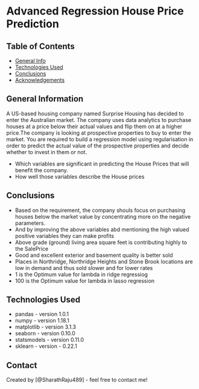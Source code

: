 # Advanced Regression House Price Prediction


## Table of Contents
* [General Info](#general-information)
* [Technologies Used](#technologies-used)
* [Conclusions](#conclusions)
* [Acknowledgements](#acknowledgements)

## General Information
A US-based housing company named Surprise Housing has decided to enter the Australian market. The company uses data analytics to purchase houses at a price below their actual values and flip them on at a higher price.The company is looking at prospective properties to buy to enter the market. You are required to build a regression model using regularisation in order to predict the actual value of the prospective properties and decide whether to invest in them or not.

- Which variables are significant in predicting the House Prices that will benefit the company.
- How well those variables describe the House prices



## Conclusions

- Based on the requirement, the company shouls focus on purchasing houses below the market value by concentrating more on the negative parameters.
- And by improving the above variables abd mentioning the high valued positive variables they can make profits
- Above grade (ground) living area square feet is contributing highly to the SalePrice
- Good and excellent exterior and basement quality is better sold
- Places in Northridge, Northridge Heights and Stone Brook locations are low in demand and thus sold slower and for lower rates
- 1 is the Optimum value for lambda in ridge regressiog
- 100 is the Optimum value for lambda in lasso regression


## Technologies Used
- pandas - version 1.0.1
- numpy - version 1.18.1
- matplotlib - version 3.1.3
- seaborn - version 0.10.0
- statsmodels - version 0.11.0
- sklearn - version - 0.22.1




## Contact
Created by [@SharathRaju489] - feel free to contact me!

